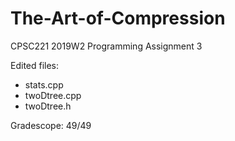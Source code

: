 # The-Art-of-Compression
CPSC221 2019W2 Programming Assignment 3

Edited files:

- stats.cpp
- twoDtree.cpp
- twoDtree.h

Gradescope: 49/49
